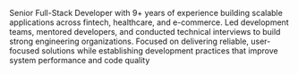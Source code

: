 Senior Full-Stack Developer with 9+ years of experience building scalable applications across fintech, healthcare, and e-commerce. Led development teams, mentored developers, and conducted technical interviews to build strong engineering organizations. Focused on delivering reliable, user-focused solutions while establishing development practices that improve system performance and code quality
